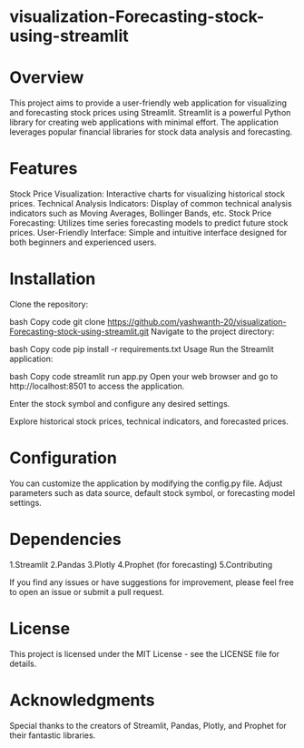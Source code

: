 # visualization-Forecasting-stock-using-streamlit
# Overview
  This project aims to provide a user-friendly web application for visualizing and forecasting stock prices using Streamlit. Streamlit is a powerful Python library 
  for creating web applications with minimal effort. The application leverages popular financial libraries for stock data analysis and forecasting.

# Features
  Stock Price Visualization: Interactive charts for visualizing historical stock prices.
  Technical Analysis Indicators: Display of common technical analysis indicators such as Moving Averages, Bollinger Bands, etc.
  Stock Price Forecasting: Utilizes time series forecasting models to predict future stock prices.
  User-Friendly Interface: Simple and intuitive interface designed for both beginners and experienced users.
# Installation
  Clone the repository:

  bash
  Copy code
  git clone https://github.com/yashwanth-20/visualization-Forecasting-stock-using-streamlit.git
  Navigate to the project directory:


  bash
  Copy code
  pip install -r requirements.txt
  Usage
  Run the Streamlit application:

  bash
  Copy code
  streamlit run app.py
  Open your web browser and go to http://localhost:8501 to access the application.

  Enter the stock symbol and configure any desired settings.

  Explore historical stock prices, technical indicators, and forecasted prices.

# Configuration
  You can customize the application by modifying the config.py file. Adjust parameters such as data source, default stock symbol, or forecasting model settings.

# Dependencies
   1.Streamlit
   2.Pandas
   3.Plotly
   4.Prophet (for forecasting)
   5.Contributing
   
If you find any issues or have suggestions for improvement, please feel free to open an issue or submit a pull request.

# License
   This project is licensed under the MIT License - see the LICENSE file for details.

# Acknowledgments
  Special thanks to the creators of Streamlit, Pandas, Plotly, and Prophet for their fantastic libraries.
  
